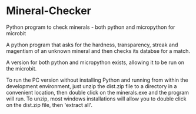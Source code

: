 # Mineral-Checker
Python program to check minerals - both python and micropython for microbit

A python program that asks for the hardness, transparency, streak and magentism of an unknown mineral and then checks its databse for a match.

A version for both python and micropython exists, allowing it to be run on the microbit.

To run the PC version without installing Python and running from within the development environment, just unzip the dist.zip file to a directory in a convenient location, then double click on the minerals.exe and the program will run. To unzip, most windows installations will allow you to double click on the dist.zip file, then 'extract all'.
